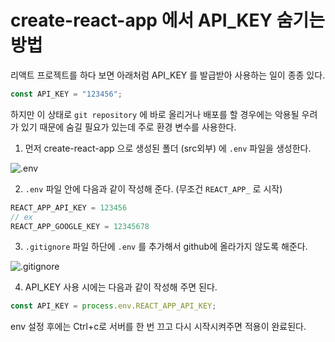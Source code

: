 # create-react-app 에서 API_KEY 숨기는 방법

리액트 프로젝트를 하다 보면 아래처럼 API_KEY 를 발급받아 사용하는 일이 종종 있다.
```js
const API_KEY = "123456";
```
하지만 이 상태로 `git repository` 에 바로 올리거나 배포를 할 경우에는 악용될 우려가 있기 때문에 숨길 필요가 있는데 주로 환경 변수를 사용한다.


1. 먼저 create-react-app 으로 생성된 폴더 (src외부) 에 `.env` 파일을 생성한다.

![.env](https://images.velog.io/images/tlatjdgh3778/post/a3af2e4e-cdf5-4209-9aa2-3a13d5ebc0d0/env.png)

2. `.env` 파일 안에 다음과 같이 작성해 준다. (무조건 `REACT_APP_` 로 시작) 
```js
REACT_APP_API_KEY = 123456
// ex
REACT_APP_GOOGLE_KEY = 12345678
```

3. `.gitignore` 파일 하단에 `.env` 를 추가해서 github에 올라가지 않도록 해준다.

![.gitignore](https://images.velog.io/images/tlatjdgh3778/post/3eff63db-5d4f-4e57-9251-a8f271f08f73/gitignore.png)

 
4. API_KEY 사용 시에는 다음과 같이 작성해 주면 된다.
```js
const API_KEY = process.env.REACT_APP_API_KEY;
```

env 설정 후에는 Ctrl+c로 서버를 한 번 끄고 다시 시작시켜주면 적용이 완료된다.
